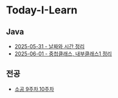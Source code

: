 # Today-I-Learn

## Java

- [2025-05-31 - 날짜와 시간 정리](til/java/2025-05-31-Date-and-Time.md)
- [2025-06-01 - 중첩클래스, 내부클래스1 정리](til/java/2025-06-01-nested-inner-class.md)

## 전공

- [소공 9주차,10주차](til/major/2025-06-03-소공9,10주차.md)